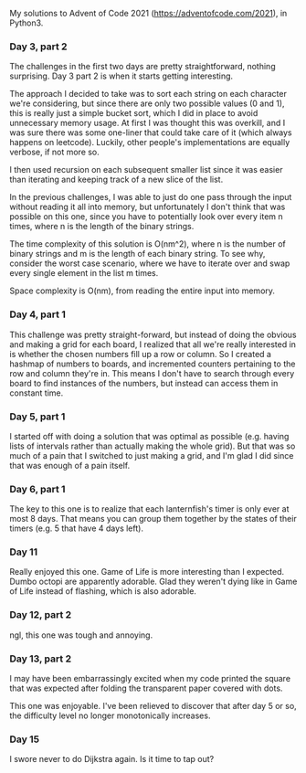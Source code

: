 My solutions to Advent of Code 2021 (https://adventofcode.com/2021), in Python3.


### Day 3, part 2

The challenges in the first two days are pretty straightforward, nothing surprising. Day 3 part 2 is when it starts getting interesting.

The approach I decided to take was to sort each string on each character we're considering, but since there are only two possible values (0 and 1), this is really just a simple bucket sort, which I did in place to avoid unnecessary memory usage. At first I was thought this was overkill, and I was sure there was some one-liner that could take care of it (which always happens on leetcode). Luckily, other people's implementations are equally verbose, if not more so.

I then used recursion on each subsequent smaller list since it was easier than iterating and keeping track of a new slice of the list.

In the previous challenges, I was able to just do one pass through the input without reading it all into memory, but unfortunately I don't think that was possible on this one, since you have to potentially look over every item n times, where n is the length of the binary strings.

The time complexity of this solution is O(nm^2), where n is the number of binary strings and m is the length of each binary string. To see why, consider the worst case scenario, where we have to iterate over and swap every single element in the list m times.

Space complexity is O(nm), from reading the entire input into memory.

### Day 4, part 1

This challenge was pretty straight-forward, but instead of doing the obvious and making a grid for each board, I realized that all we're really interested in is whether the chosen numbers fill up a row or column. So I created a hashmap of numbers to boards, and incremented counters pertaining to the row and column they're in. This means I don't have to search through every board to find instances of the numbers, but instead can access them in constant time.

### Day 5, part 1

I started off with doing a solution that was optimal as possible (e.g. having lists of intervals rather than actually making the whole grid). But that was so much of a pain that I switched to just making a grid, and I'm glad I did since that was enough of a pain itself.

### Day 6, part 1

The key to this one is to realize that each lanternfish's timer is only ever at most 8 days. That means you can group them together by the states of their timers (e.g. 5 that have 4 days left).

### Day 11

Really enjoyed this one. Game of Life is more interesting than I expected. Dumbo octopi are apparently adorable. Glad they weren't dying like in Game of Life instead of flashing, which is also adorable.

### Day 12, part 2

ngl, this one was tough and annoying.

### Day 13, part 2

I may have been embarrassingly excited when my code printed the square that was expected after folding the transparent paper covered with dots.

This one was enjoyable. I've been relieved to discover that after day 5 or so, the difficulty level no longer monotonically increases.

### Day 15

I swore never to do Dijkstra again. Is it time to tap out?
